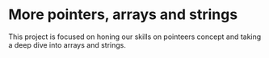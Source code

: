 # More pointers, arrays and strings
This project is focused on honing our skills on pointeers concept and taking a deep dive into arrays and strings.
